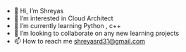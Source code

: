 - 👋 Hi, I’m Shreyas
- 👀 I’m interested in Cloud Architect 
- 🌱 I’m currently learning Python , c++
- 💞️ I’m looking to collaborate on any new learning projects
- 📫 How to reach me shreyasrd31@gmail.com

<!---
SRDdev/SRDdev is a ✨ special ✨ repository because its `README.md` (this file) appears on your GitHub profile.
You can click the Preview link to take a look at your changes.
--->
